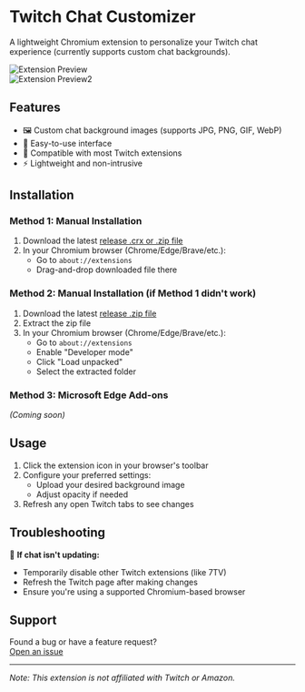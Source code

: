 # Twitch Chat Customizer  

A lightweight Chromium extension to personalize your Twitch chat experience (currently supports custom chat backgrounds).  

![Extension Preview](https://i.imgur.com/dlJtO7d.png)  
![Extension Preview2](https://i.imgur.com/Zk8jsmj.png)  

## Features  
- 🖼️ Custom chat background images (supports JPG, PNG, GIF, WebP)  
- 🎨 Easy-to-use interface  
- 🔄 Compatible with most Twitch extensions  
- ⚡ Lightweight and non-intrusive  

## Installation  

### Method 1: Manual Installation  
1. Download the latest [release .crx or .zip file](https://github.com/letmemeow/shitty-twitch-customizer/releases)  
2. In your Chromium browser (Chrome/Edge/Brave/etc.):  
   - Go to `about://extensions`  
   - Drag-and-drop downloaded file there


### Method 2: Manual Installation (if Method 1 didn't work)
1. Download the latest [release .zip file](https://github.com/letmemeow/shitty-twitch-customizer/releases)
2. Extract the zip file
3. In your Chromium browser (Chrome/Edge/Brave/etc.):  
   - Go to `about://extensions`  
   - Enable "Developer mode"
   - Click "Load unpacked"
   - Select the extracted folder

### Method 3: Microsoft Edge Add-ons 
*(Coming soon)*  

## Usage  
1. Click the extension icon in your browser's toolbar  
2. Configure your preferred settings:  
   - Upload your desired background image  
   - Adjust opacity if needed  
3. Refresh any open Twitch tabs to see changes  

## Troubleshooting  
🔧 **If chat isn't updating:**  
- Temporarily disable other Twitch extensions (like 7TV)  
- Refresh the Twitch page after making changes  
- Ensure you're using a supported Chromium-based browser  

## Support  
Found a bug or have a feature request?  
[Open an issue](https://github.com/letmemeow/shitty-twitch-customizer/issues)  

---

*Note: This extension is not affiliated with Twitch or Amazon.*  
